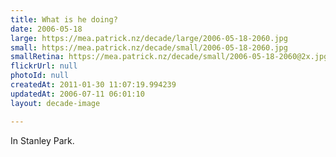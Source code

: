 ```yaml
---
title: What is he doing?
date: 2006-05-18
large: https://mea.patrick.nz/decade/large/2006-05-18-2060.jpg
small: https://mea.patrick.nz/decade/small/2006-05-18-2060.jpg
smallRetina: https://mea.patrick.nz/decade/small/2006-05-18-2060@2x.jpg
flickrUrl: null
photoId: null
createdAt: 2011-01-30 11:07:19.994239
updatedAt: 2006-07-11 06:01:10
layout: decade-image

---
```

In Stanley Park.
